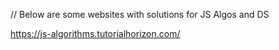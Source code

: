 // Below are some websites with solutions for JS Algos and DS

https://js-algorithms.tutorialhorizon.com/
